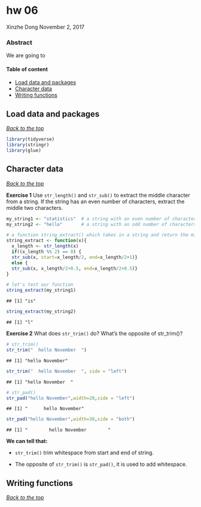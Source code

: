 hw 06
================
Xinzhe Dong
November 2, 2017

### Abstract

We are going to

#### Table of content

-   [Load data and packages](#load-data-and-packages)
-   [Character data](#character-data)
-   [Writing functions](#writing-functions)

Load data and packages
----------------------

[*Back to the top*](#abstract)

``` r
library(tidyverse)
library(stringr)
library(glue)
```

Character data
--------------

[*Back to the top*](#abstract)

**Exercise 1** Use `str_length()` and `str_sub()` to extract the middle character from a string. If the string has an even number of characters, extract the middle two characters.

``` r
my_string1 <- "statistics"  # a string with an even number of characters
my_string2 <- "hello"       # a string with an odd number of characters 

# a function string_extract() which takes in a string and return the middle character(s) from a string
string_extract <- function(x){
  x_length <- str_length(x)
  if((x_length %% 2) == 0) {
  str_sub(x, start=x_length/2, end=x_length/2+1)} 
  else {
  str_sub(x, x_length/2+0.5, end=x_length/2+0.5)} 
}

# let's test our function
string_extract(my_string1)
```

    ## [1] "is"

``` r
string_extract(my_string2)
```

    ## [1] "l"

**Exercise 2** What does `str_trim()` do? What’s the opposite of str\_trim()?

``` r
# str_trim()
str_trim("  hello November  ")
```

    ## [1] "hello November"

``` r
str_trim("  hello November  ", side = "left")
```

    ## [1] "hello November  "

``` r
# str_pad()
str_pad("hello November",width=20,side = "left")
```

    ## [1] "      hello November"

``` r
str_pad("hello November",width=30,side = "both")
```

    ## [1] "        hello November        "

**We can tell that:**

-   `str_trim()` trim whitespace from start and end of string.

-   The opposite of `str_trim()` is `str_pad()`, it is used to add whitespace.

Writing functions
-----------------

[*Back to the top*](#abstract)
